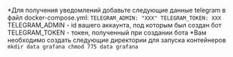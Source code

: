 *Для получения уведомлений добавьте следующие данные telegram в файл docker-compose.yml:
``
TELEGRAM_ADMIN: "XXX"
TELEGRAM_TOKEN: XXX
``
TELEGRAM_ADMIN - id вашего аккаунта, под которым был создан бот
TELEGRAM_TOKEN - токен, полученный при создании бота
*Вам необходимо создать следующие директории для запуска контейнеров
``
mkdir data grafana
chmod 775 data grafana
``



